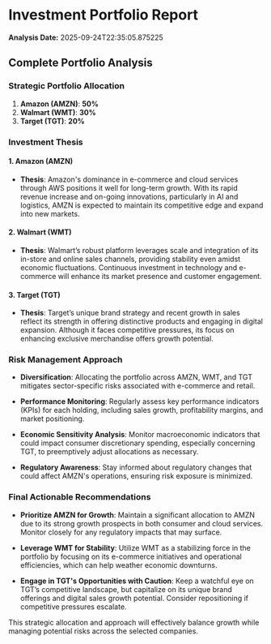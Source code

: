 # Investment Portfolio Report

**Analysis Date:** 2025-09-24T22:35:05.875225

## Complete Portfolio Analysis

### Strategic Portfolio Allocation

1. **Amazon (AMZN)**: **50%**
2. **Walmart (WMT)**: **30%**
3. **Target (TGT)**: **20%**

### Investment Thesis

#### 1. **Amazon (AMZN)** 
- **Thesis**: Amazon's dominance in e-commerce and cloud services through AWS positions it well for long-term growth. With its rapid revenue increase and on-going innovations, particularly in AI and logistics, AMZN is expected to maintain its competitive edge and expand into new markets.
  
#### 2. **Walmart (WMT)**
- **Thesis**: Walmart’s robust platform leverages scale and integration of its in-store and online sales channels, providing stability even amidst economic fluctuations. Continuous investment in technology and e-commerce will enhance its market presence and customer engagement.

#### 3. **Target (TGT)**
- **Thesis**: Target’s unique brand strategy and recent growth in sales reflect its strength in offering distinctive products and engaging in digital expansion. Although it faces competitive pressures, its focus on enhancing exclusive merchandise offers growth potential.

### Risk Management Approach

- **Diversification**: Allocating the portfolio across AMZN, WMT, and TGT mitigates sector-specific risks associated with e-commerce and retail.
  
- **Performance Monitoring**: Regularly assess key performance indicators (KPIs) for each holding, including sales growth, profitability margins, and market positioning.

- **Economic Sensitivity Analysis**: Monitor macroeconomic indicators that could impact consumer discretionary spending, especially concerning TGT, to preemptively adjust allocations as necessary.

- **Regulatory Awareness**: Stay informed about regulatory changes that could affect AMZN's operations, ensuring risk exposure is minimized.

### Final Actionable Recommendations

- **Prioritize AMZN for Growth**: Maintain a significant allocation to AMZN due to its strong growth prospects in both consumer and cloud services. Monitor closely for any regulatory impacts that may surface.
  
- **Leverage WMT for Stability**: Utilize WMT as a stabilizing force in the portfolio by focusing on its e-commerce initiatives and operational efficiencies, which can help weather economic downturns.

- **Engage in TGT's Opportunities with Caution**: Keep a watchful eye on TGT’s competitive landscape, but capitalize on its unique brand offerings and digital sales growth potential. Consider repositioning if competitive pressures escalate.

This strategic allocation and approach will effectively balance growth while managing potential risks across the selected companies.

